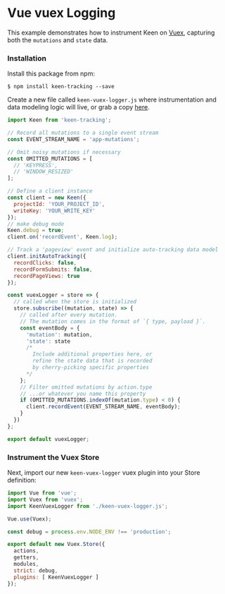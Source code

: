 # Vue vuex Logging

This example demonstrates how to instrument Keen on [Vuex](https://vuex.vuejs.org/en/intro.html), capturing both the `mutations` and `state` data.

### Installation

Install this package from npm:

```ssh
$ npm install keen-tracking --save
```

Create a new file called `keen-vuex-logger.js` where instrumentation and data modeling logic will live, or grab a copy [here](./keen-vuex-logger.js).

```javascript
import Keen from 'keen-tracking';

// Record all mutations to a single event stream
const EVENT_STREAM_NAME = 'app-mutations';

// Omit noisy mutations if necessary
const OMITTED_MUTATIONS = [
  // 'KEYPRESS',
  // 'WINDOW_RESIZED'
];

// Define a client instance
const client = new Keen({
  projectId: 'YOUR_PROJECT_ID',
  writeKey: 'YOUR_WRITE_KEY'
});
// make debug mode
Keen.debug = true;
client.on('recordEvent', Keen.log);

// Track a 'pageview' event and initialize auto-tracking data model
client.initAutoTracking({
  recordClicks: false,
  recordFormSubmits: false,
  recordPageViews: true
});

const vuexLogger = store => {
  // called when the store is initialized
  store.subscribe((mutation, state) => {
    // called after every mutation.
    // The mutation comes in the format of `{ type, payload }`.
    const eventBody = {
      'mutation': mutation,
      'state': state
      /*
        Include additional properties here, or
        refine the state data that is recorded
        by cherry-picking specific properties
      */
    };
    // Filter omitted mutations by action.type
    // ...or whatever you name this property
    if (OMITTED_MUTATIONS.indexOf(mutation.type) < 0) {
      client.recordEvent(EVENT_STREAM_NAME, eventBody);
    }
  })
};

export default vuexLogger;
```


### Instrument the Vuex Store

Next, import our new `keen-vuex-logger` vuex plugin into your Store definition:

```javascript
import Vue from 'vue';
import Vuex from 'vuex';
import KeenVuexLogger from './keen-vuex-logger.js';

Vue.use(Vuex);

const debug = process.env.NODE_ENV !== 'production';

export default new Vuex.Store({
  actions,
  getters,
  modules,
  strict: debug,
  plugins: [ KeenVuexLogger ]
});
```
